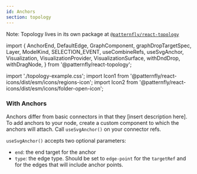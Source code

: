 ```yaml
---
id: Anchors
section: topology
---
```


Note: Topology lives in its own package at [`@patternfly/react-topology`](https://www.npmjs.com/package/@patternfly/react-topology)

import {
  AnchorEnd,
  DefaultEdge,
  GraphComponent,
  graphDropTargetSpec,
  Layer,
  ModelKind,
  SELECTION_EVENT,
  useCombineRefs,
  useSvgAnchor,
  Visualization,
  VisualizationProvider,
  VisualizationSurface,
  withDndDrop,
  withDragNode,
} from '@patternfly/react-topology';

import './topology-example.css';
import Icon1 from '@patternfly/react-icons/dist/esm/icons/regions-icon';
import Icon2 from '@patternfly/react-icons/dist/esm/icons/folder-open-icon';

### With Anchors

Anchors differ from basic connectors in that they [insert description here]. To add anchors to your node, create a custom component to which the anchors will attach. Call `useSvgAnchor()` on your connector refs.

`useSvgAnchor()` accepts two optional parameters:

 - `end`: the end target for the anchor
 - `type`: the edge type. Should be set to `edge-point` for the `targetRef` and for the edges that will include anchor points.

```ts file="./TopologyAnchorsDemo.tsx"
```
